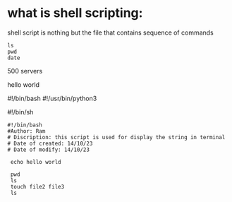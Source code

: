 
what is shell scripting:
=======================

shell script is nothing but the file that contains sequence of commands

```
ls
pwd
date
```


500 servers 


hello world


#!/bin/bash
#!/usr/bin/python3

#!/bin/sh


```
#!/bin/bash
#Author: Ram
# Discription: this script is used for display the string in terminal
# Date of created: 14/10/23
# Date of modify: 14/10/23

 echo hello world
 
 pwd
 ls
 touch file2 file3
 ls
 ```
